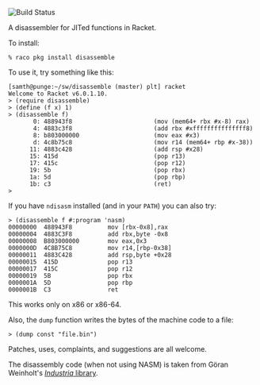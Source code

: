 ![Build Status](https://api.travis-ci.org/samth/disassemble.svg])

A disassembler for JITed functions in Racket.

To install:

    % raco pkg install disassemble

To use it, try something like this:

```
[samth@punge:~/sw/disassemble (master) plt] racket
Welcome to Racket v6.0.1.10.
> (require disassemble)
> (define (f x) 1)
> (disassemble f)
       0: 488943f8                       (mov (mem64+ rbx #x-8) rax)
       4: 4883c3f8                       (add rbx #xfffffffffffffff8)
       8: b803000000                     (mov eax #x3)
       d: 4c8b75c8                       (mov r14 (mem64+ rbp #x-38))
      11: 4883c428                       (add rsp #x28)
      15: 415d                           (pop r13)
      17: 415c                           (pop r12)
      19: 5b                             (pop rbx)
      1a: 5d                             (pop rbp)
      1b: c3                             (ret)
>
```

If you have `ndisasm` installed (and in your `PATH`) you can also try:

```
> (disassemble f #:program 'nasm)
00000000  488943F8          mov [rbx-0x8],rax
00000004  4883C3F8          add rbx,byte -0x8
00000008  B803000000        mov eax,0x3
0000000D  4C8B75C8          mov r14,[rbp-0x38]
00000011  4883C428          add rsp,byte +0x28
00000015  415D              pop r13
00000017  415C              pop r12
00000019  5B                pop rbx
0000001A  5D                pop rbp
0000001B  C3                ret
```

This works only on x86 or x86-64.

Also, the `dump` function writes the bytes of the machine code to a
file:

```
> (dump const "file.bin")
```

Patches, uses, complaints, and suggestions are all welcome.

The disassembly code (when not using NASM) is taken from Göran
Weinholt's [_Industria_ library](http://github.com/weinholt/industria).
